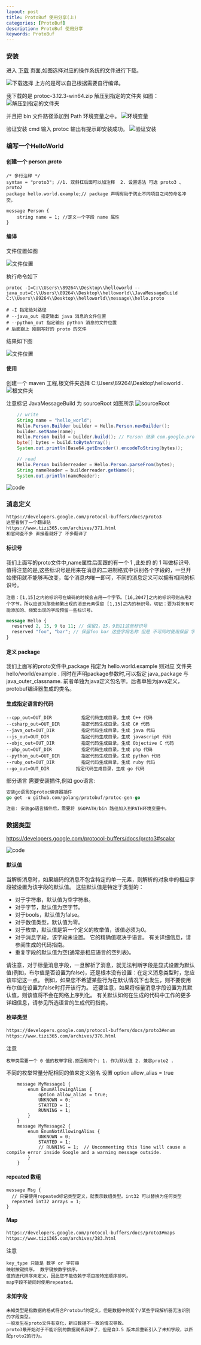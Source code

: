 ```yaml
---
layout: post
title: ProtoBuf 使用分享(上)
categories: [ProtoBuf]
description: ProtoBuf 使用分享
keywords: ProtoBuf
---
```


### 安装

进入 [下载](https://github.com/protocolbuffers/protobuf/releases) 页面,如图选择对应的操作系统的文件进行下载。

![下载选择](/images/post/202007/1.png)
上方的是可以自己根据需要自行编译。

我下载的是 protoc-3.12.3-win64.zip 解压到指定的文件夹 如图：
![解压到指定的文件夹](/images/post/202007/2.png)

并且把 bin 文件路径添加到 Path 环境变量之中。
![环境变量](/images/post/202007/3.png)

验证安装 cmd 输入 protoc 输出有提示即安装成功。
![验证安装](/images/post/202007/4.png)

### 编写一个HelloWorld

#### 创建一个 person.proto 

```code
/* 多行注释 */
syntax = "proto3"; //1. 双斜杠后面可以加注释  2. 设置语法 可选 proto3 、 proto2 
package hello.world.example;// package 声明有助于防止不同项目之间的命名冲突。 

message Person {
    string name = 1; //定义一个字段 name 属性
}
```

#### 编译

文件位置如图

![文件位置](/images/post/202007/5.png)

执行命令如下

```shell
protoc -I=C:\\Users\\89264\\Desktop\\helloworld --java_out=C:\\Users\\89264\\Desktop\\helloworld\\JavaMessageBuild C:\\Users\\89264\\Desktop\\helloworld\\message\\hello.proto

# -I 指定绝对路径
# --java_out 指定输出 java 消息的文件位置
# --python_out 指定输出 python 消息的文件位置
# 后面跟上 刚刚写好的 proto 的文件
```
结果如下图

![文件位置](/images/post/202007/6.png)

#### 使用

创建一个 maven 工程,根文件夹选择 C:\\Users\\89264\\Desktop\\helloworld .
![根文件夹](/images/post/202007/7.png)

注意标记 JavaMessageBuild 为 sourceRoot 如图所示
![sourceRoot](/images/post/202007/8.png)

```java
    // write
    String name = "hello_world";
    Hello.Person.Builder builder = Hello.Person.newBuilder();
    builder.setName(name);
    Hello.Person build = builder.build(); // Person 继承 com.google.protobuf.GeneratedMessageV3 抽象类
    byte[] bytes = build.toByteArray();
    System.out.println(Base64.getEncoder().encodeToString(bytes));

    // read
    Hello.Person builderreader = Hello.Person.parseFrom(bytes);
    String nameReader = builderreader.getName();
    System.out.println(nameReader);
```

![code](/images/post/202007/9.png)

### 消息定义

```html
https://developers.google.com/protocol-buffers/docs/proto3
这里看到了一个翻译贴
https://www.tizi365.com/archives/371.html
和官网查不多 直接看就好了 不多翻译了
```

#### 标识号

我们上面写的proto文件中,name属性后面跟的有一个 1 ,此处的 的 1 叫做标识号. 值得注意的是,这些标识号是用来在消息的二进制格式中识别各个字段的，一旦开始使用就不能够再改变，每个消息内唯一即可，不同的消息定义可以拥有相同的标识号。

    注意：[1,15]之内的标识号在编码的时候会占用一个字节。[16,2047]之内的标识号则占用2个字节。所以应该为那些频繁出现的消息元素保留 [1,15]之内的标识号。切记：要为将来有可能添加的、频繁出现的字段预留一些标识号。

```proto
message Hello {
  reserved 2, 15, 9 to 11; // 保留2，15，9到11这些标识号
  reserved "foo", "bar"; // 保留foo bar 这些字段名称 但是 不可同时使用保留 字段名称与标识号
}
```

#### 定义 package

我们上面写的proto文件中,package 指定为 hello.world.example 则对应 文件夹 hello/world/example .
同时在声明package参数时,可以指定 java_package 与 java_outer_classname. 前者单独为java定义包名字。后者单独为java定义，protobuf编译器生成的类名。

#### 生成指定语言的代码

```
--cpp_out=OUT_DIR           指定代码生成目录，生成 C++ 代码
--csharp_out=OUT_DIR        指定代码生成目录，生成 C# 代码
--java_out=OUT_DIR          指定代码生成目录，生成 java 代码
--js_out=OUT_DIR            指定代码生成目录，生成 javascript 代码
--objc_out=OUT_DIR          指定代码生成目录，生成 Objective C 代码
--php_out=OUT_DIR           指定代码生成目录，生成 php 代码
--python_out=OUT_DIR        指定代码生成目录，生成 python 代码
--ruby_out=OUT_DIR          指定代码生成目录，生成 ruby 代码
--go_out=OUT_DIR          指定代码生成目录，生成 go 代码
```
部分语言 需要安装插件,例如 goo语言:
```go
安装go语言的protoc编译器插件
go get -u github.com/golang/protobuf/protoc-gen-go

注意: 安装go语言插件后，需要将 $GOPATH/bin 路径加入到PATH环境变量中。
```

### 数据类型

https://developers.google.com/protocol-buffers/docs/proto3#scalar

![code](/images/post/202007/10.png)

#### 默认值
当解析消息时，如果编码的消息不包含特定的单一元素，则解析的对象中的相应字段被设置为该字段的默认值。 这些默认值是特定于类型的：
* 对于字符串，默认值为空字符串。
* 对于字节，默认值为空字节。
* 对于bools，默认值为false。
* 对于数值类型，默认值为零。
* 对于枚举，默认值是第一个定义的枚举值，该值必须为0。
* 对于消息字段，该字段未设置。 它的精确值取决于语言。 有关详细信息，请参阅生成的代码指南。
* 重复字段的默认值为空(通常是相应语言的空列表)。

请注意，对于标量消息字段，一旦解析了消息，就无法判断字段是显式设置为默认值(例如，布尔值是否设置为false)，还是根本没有设置：在定义消息类型时，您应该牢记这一点。 例如，如果您不希望某些行为在默认情况下也发生，则不要使用布尔值在设置为false时打开该行为。 还要注意，如果将标量消息字段设置为其默认值，则该值将不会在网络上序列化。
有关默认如何在生成的代码中工作的更多详细信息，请参见所选语言的生成代码指南。

#### 枚举类型

```html
https://developers.google.com/protocol-buffers/docs/proto3#enum
https://www.tizi365.com/archives/376.html
```
注意

    枚举类需要一个 0 值的枚举字段.原因有两个: 1. 作为默认值 2. 兼容proto2 .


不同的枚举常量分配相同的值来定义别名 设置 option allow_alias = true
 
```code
    message MyMessage1 {
        enum EnumAllowingAlias {
            option allow_alias = true;
            UNKNOWN = 0;
            STARTED = 1;
            RUNNING = 1;
        }
    }
    message MyMessage2 {
        enum EnumNotAllowingAlias {
            UNKNOWN = 0;
            STARTED = 1;
            // RUNNING = 1;  // Uncommenting this line will cause a compile error inside Google and a warning message outside.
        }
    }
```

#### repeated 数组

```code
message Msg {
  // 只要使用repeated标记类型定义，就表示数组类型。int32 可以替换为任何类型
  repeated int32 arrays = 1;
}
```

#### Map

```html
https://developers.google.com/protocol-buffers/docs/proto3#maps
https://www.tizi365.com/archives/383.html
```
注意

    key_type 只能是 数字 or 字符串 
    映射按键排序。 数字键按数字排序。
    值的迭代排序未定义，因此您不能依赖于项目按特定顺序排列。
    map字段不能同时使用repeated。

#### 未知字段

    未知类型是指数据的格式符合Protobuf的定义，但是数据中的某个/某些字段解析器无法识别的字段类型。
    一般发生在proto文件有变化，新旧数据不一致的情况导致。
    proto3最开始对于不能识别的数据就丢弃掉了，但是自3.5 版本后重新引入了未知字段，以匹配proto2的行为。
